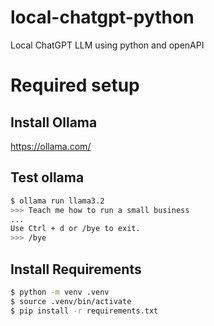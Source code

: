 # local-chatgpt-python

Local ChatGPT LLM using python and openAPI

# Required setup

## Install Ollama

https://ollama.com/

## Test ollama

```bash
$ ollama run llama3.2
>>> Teach me how to run a small business
...
Use Ctrl + d or /bye to exit.
>>> /bye
```

## Install Requirements

```bash
$ python -m venv .venv
$ source .venv/bin/activate
$ pip install -r requirements.txt
```
